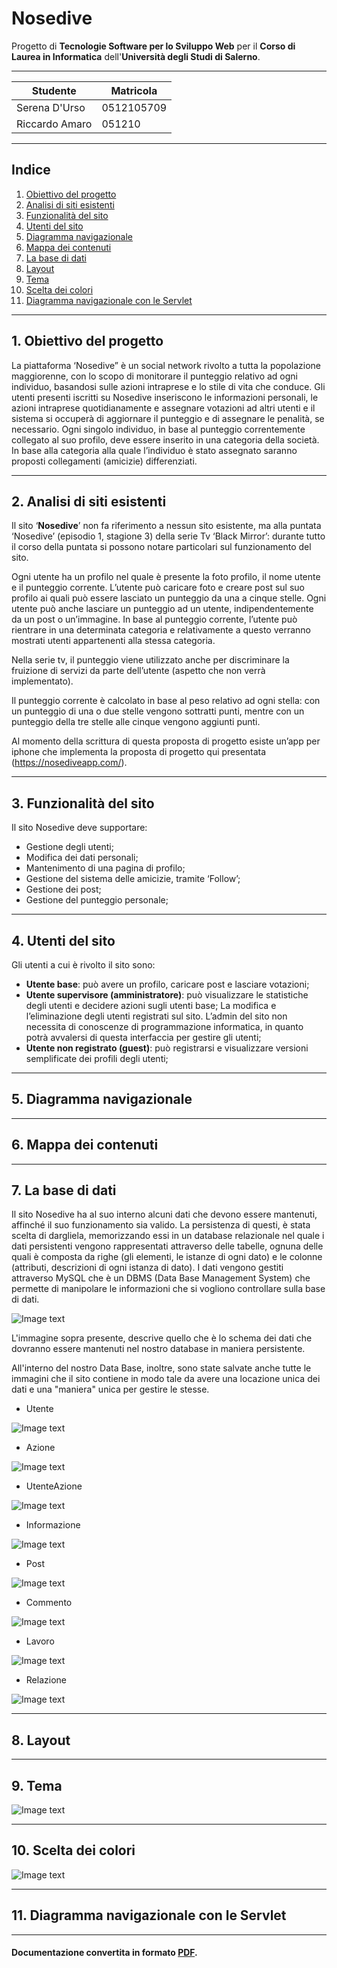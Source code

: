 # Nosedive
Progetto di **Tecnologie Software per lo Sviluppo Web** per il **Corso di Laurea in Informatica** dell'**Università degli Studi di
Salerno**.

***

Studente 			 | Matricola
---------------|-----------
Serena D'Urso  | 0512105709
Riccardo Amaro | 051210

***

## Indice
1. [Obiettivo del progetto](#Obiettivo-del-progetto)
2. [Analisi di siti esistenti](#Analisi-di-siti-esistenti)
3. [Funzionalità del sito](#Funzionalità-del-sito)
4. [Utenti del sito](#Utenti-del-sito)
5. [Diagramma navigazionale](#Diagramma-navigazionale)
6. [Mappa dei contenuti](#Mappa-dei-contenuti)
7. [La base di dati](#La-base-di-dati)
8. [Layout](#Layout)
9. [Tema](#Tema)
10. [Scelta dei colori](#Scelta-dei-colori)
11. [Diagramma navigazionale con le Servlet](#Diagramma-navigazionale-con-Servlet)

***

## 1.  Obiettivo del progetto

La piattaforma ‘Nosedive” è un social network rivolto a tutta la popolazione maggiorenne, con lo scopo di monitorare il punteggio relativo ad ogni individuo, basandosi sulle azioni intraprese e lo stile di vita che conduce. Gli utenti presenti iscritti su Nosedive inseriscono le informazioni personali, le azioni intraprese quotidianamente e assegnare votazioni ad altri utenti e il sistema si occuperà di aggiornare il punteggio e di assegnare le penalità, se necessario.
Ogni singolo individuo, in base al punteggio correntemente collegato al suo profilo, deve essere inserito in una categoria della società. 
In base alla categoria alla quale l’individuo è stato assegnato saranno proposti collegamenti (amicizie) differenziati.

***

## 2. Analisi di siti esistenti
Il sito ‘**Nosedive**’ non fa riferimento a nessun sito esistente, ma alla puntata ‘Nosedive’
(episodio 1, stagione 3) della serie Tv ‘Black Mirror’: durante tutto il corso della puntata si possono notare particolari sul funzionamento del sito. 

Ogni utente ha un profilo nel quale è presente la foto profilo, il nome utente e il punteggio corrente. L’utente può caricare foto e creare post sul suo profilo ai quali può essere lasciato un punteggio da una a cinque stelle. Ogni utente può anche lasciare un punteggio ad un utente, indipendentemente da un post o un’immagine. In base al punteggio corrente, l’utente può rientrare in una determinata categoria e relativamente a questo verranno mostrati utenti appartenenti alla stessa categoria. 

Nella serie tv, il punteggio viene utilizzato anche per discriminare la fruizione di servizi da parte dell’utente (aspetto che non verrà implementato).

Il punteggio corrente è calcolato in base al peso relativo ad ogni stella: con un punteggio di una o due stelle vengono sottratti punti, mentre con un punteggio della tre stelle alle cinque vengono aggiunti punti.

Al momento della scrittura di questa proposta di progetto esiste un’app per iphone che implementa la proposta di progetto qui presentata (https://nosediveapp.com/).

***

## 3. Funzionalità del sito	
Il sito Nosedive deve supportare:
- Gestione degli utenti;
- Modifica dei dati personali;
- Mantenimento di una pagina di profilo;
- Gestione del sistema delle amicizie, tramite ‘Follow’;
- Gestione dei post;
- Gestione del punteggio personale;

***

## 4. Utenti del sito	
Gli utenti a cui è rivolto il sito sono:
- **Utente base**: può avere un profilo, caricare post e lasciare votazioni;
- **Utente supervisore (amministratore)**: può visualizzare le statistiche degli utenti e decidere azioni sugli utenti base; La modifica e l’eliminazione degli utenti registrati sul sito. L’admin del sito non necessita di conoscenze di programmazione informatica, in quanto potrà avvalersi di questa interfaccia per gestire gli utenti;
- **Utente non registrato (guest)**: può registrarsi e visualizzare versioni semplificate dei profili degli utenti;

***

## 5. Diagramma navigazionale	

***

## 6. Mappa dei contenuti	

***

## 7. La base di dati	
Il sito Nosedive ha al suo interno alcuni dati che devono essere mantenuti, affinché il suo funzionamento sia valido. 
La persistenza di questi, è stata scelta di dargliela, memorizzando essi in un database relazionale nel quale i dati persistenti vengono rappresentati attraverso delle tabelle, ognuna delle quali è composta da righe (gli elementi, le istanze di ogni dato) e le colonne (attributi, descrizioni di ogni istanza di dato). 
I dati vengono gestiti attraverso MySQL che è un DBMS (Data Base Management System) che permette di manipolare le informazioni che si vogliono controllare sulla base di dati.

![Image text](/Documentazione/ScreenShoot/er.png)

L'immagine sopra presente, descrive quello che è lo schema dei dati che dovranno essere mantenuti nel nostro database in maniera persistente.

All'interno del nostro Data Base, inoltre, sono state salvate anche tutte le immagini che il sito contiene in modo tale da avere una locazione unica dei dati e una "maniera" unica per gestire le stesse.

- Utente

![Image text](/Documentazione/ScreenShoot/utente.jpg)

- Azione

![Image text](/Documentazione/ScreenShoot/azione.jpg)

- UtenteAzione

![Image text](/Documentazione/ScreenShoot/utenteazione.jpg)

- Informazione

![Image text](/Documentazione/ScreenShoot/informazione.jpg)

- Post

![Image text](/Documentazione/ScreenShoot/post.jpg)

- Commento

![Image text](/Documentazione/ScreenShoot/commento.jpg)

- Lavoro

![Image text](/Documentazione/ScreenShoot/lavoro.jpg)

- Relazione

![Image text](/Documentazione/ScreenShoot/relazione.jpg)

***

## 8. Layout

***

## 9. Tema
![Image text](/Documentazione/ScreenShoot/tema.jpg)

***

## 10. Scelta dei colori
![Image text](/Documentazione/ScreenShoot/colori.jpg)

***

## 11. Diagramma navigazionale con le Servlet	

***

#### Documentazione convertita in formato [PDF](Documentazione).
